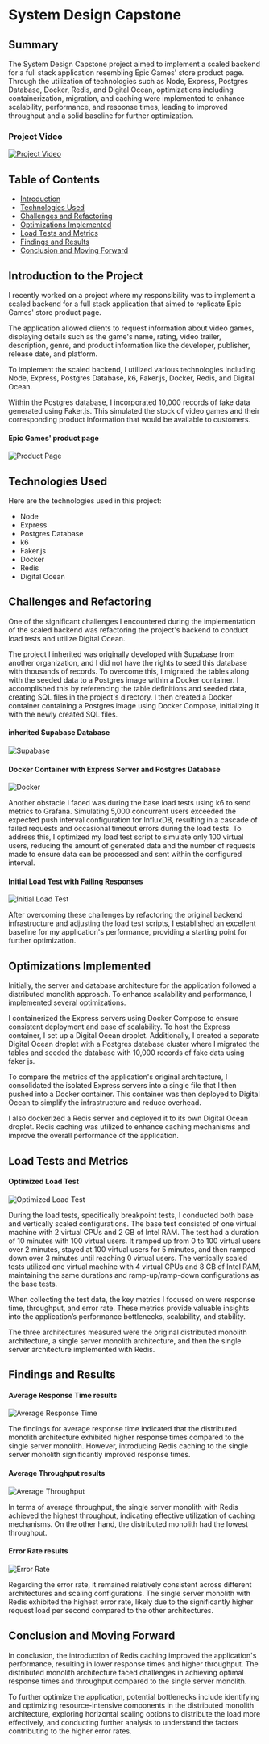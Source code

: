 # System Design Capstone

## Summary 

The System Design Capstone project aimed to implement a scaled backend for a full stack application resembling Epic Games' store product page. Through the utilization of technologies such as Node, Express, Postgres Database, Docker, Redis, and Digital Ocean, optimizations including containerization, migration, and caching were implemented to enhance scalability, performance, and response times, leading to improved throughput and a solid baseline for further optimization.

### Project Video

[![Project Video](https://img.youtube.com/vi/Bg1VuG6H8H4/0.jpg)](https://youtu.be/Bg1VuG6H8H4)

## Table of Contents

- [Introduction](#introduction-to-the-project)
- [Technologies Used](#technologies-used)
- [Challenges and Refactoring](#challenges-and-refactoring)
- [Optimizations Implemented](#optimizations-implemented)
- [Load Tests and Metrics](#load-tests-and-metrics)
- [Findings and Results](#findings-and-results)
- [Conclusion and Moving Forward](#conclusion-and-moving-forward)

## Introduction to the Project

I recently worked on a project where my responsibility was to implement a scaled backend for a full stack application that aimed to replicate Epic Games' store product page.

The application allowed clients to request information about video games, displaying details such as the game's name, rating, video trailer, description, genre, and product information like the developer, publisher, release date, and platform.

To implement the scaled backend, I utilized various technologies including Node, Express, Postgres Database, k6, Faker.js, Docker, Redis, and Digital Ocean.

Within the Postgres database, I incorporated 10,000 records of fake data generated using Faker.js. This simulated the stock of video games and their corresponding product information that would be available to customers.


#### Epic Games' product page

![Product Page](https://github.com/jacobrphillips/SDC/blob/main/assets/Epic%20Games%20replica.png)

## Technologies Used

Here are the technologies used in this project:

- Node
- Express
- Postgres Database
- k6
- Faker.js
- Docker
- Redis
- Digital Ocean

## Challenges and Refactoring

One of the significant challenges I encountered during the implementation of the scaled backend was refactoring the project's backend to conduct load tests and utilize Digital Ocean.

The project I inherited was originally developed with Supabase from another organization, and I did not have the rights to seed this database with thousands of records. To overcome this, I migrated the tables along with the seeded data to a Postgres image within a Docker container. I accomplished this by referencing the table definitions and seeded data, creating SQL files in the project's directory. I then created a Docker container containing a Postgres image using Docker Compose, initializing it with the newly created SQL files.


#### inherited Supabase Database

![Supabase](https://github.com/jacobrphillips/SDC/blob/main/assets/Supabase.png)


#### Docker Container with Express Server and Postgres Database

![Docker](https://github.com/jacobrphillips/SDC/blob/main/assets/docker%20screenshot.png)




Another obstacle I faced was during the base load tests using k6 to send metrics to Grafana. Simulating 5,000 concurrent users exceeded the expected push interval configuration for InfluxDB, resulting in a cascade of failed requests and occasional timeout errors during the load tests. To address this, I optimized my load test script to simulate only 100 virtual users, reducing the amount of generated data and the number of requests made to ensure data can be processed and sent within the configured interval.



#### Initial Load Test with Failing Responses

![Initial Load Test](https://github.com/jacobrphillips/SDC/blob/main/assets/inital%20load%20test.png)


After overcoming these challenges by refactoring the original backend infrastructure and adjusting the load test scripts, I established an excellent baseline for my application's performance, providing a starting point for further optimization.

## Optimizations Implemented

Initially, the server and database architecture for the application followed a distributed monolith approach. To enhance scalability and performance, I implemented several optimizations.

I containerized the Express servers using Docker Compose to ensure consistent deployment and ease of scalability. To host the Express container, I set up a Digital Ocean droplet. Additionally, I created a separate Digital Ocean droplet with a Postgres database cluster where I migrated the tables and seeded the database with 10,000 records of fake data using faker js.

To compare the metrics of the application's original architecture, I consolidated the isolated Express servers into a single file that I then pushed into a Docker container. This container was then deployed to Digital Ocean to simplify the infrastructure and reduce overhead.

I also dockerized a Redis server and deployed it to its own Digital Ocean droplet. Redis caching was utilized to enhance caching mechanisms and improve the overall performance of the application.


## Load Tests and Metrics

#### Optimized Load Test

![Optimized Load Test](https://github.com/jacobrphillips/SDC/blob/main/assets/optimized%20load%20test.png)

During the load tests, specifically breakpoint tests, I conducted both base and vertically scaled configurations. The base test consisted of one virtual machine with 2 virtual CPUs and 2 GB of Intel RAM. The test had a duration of 10 minutes with 100 virtual users. It ramped up from 0 to 100 virtual users over 2 minutes, stayed at 100 virtual users for 5 minutes, and then ramped down over 3 minutes until reaching 0 virtual users. The vertically scaled tests utilized one virtual machine with 4 virtual CPUs and 8 GB of Intel RAM, maintaining the same durations and ramp-up/ramp-down configurations as the base tests.

When collecting the test data, the key metrics I focused on were response time, throughput, and error rate. These metrics provide valuable insights into the application’s performance bottlenecks, scalability, and stability.

The three architectures measured were the original distributed monolith architecture, a single server monolith architecture, and then the single server architecture implemented with Redis.

## Findings and Results


#### Average Response Time results

![Average Response Time](https://github.com/jacobrphillips/SDC/blob/main/assets/Average%20Response%20Time_.png)


The findings for average response time indicated that the distributed monolith architecture exhibited higher response times compared to the single server monolith. However, introducing Redis caching to the single server monolith significantly improved response times.



#### Average Throughput results

![Average Throughput](https://github.com/jacobrphillips/SDC/blob/main/assets/Average%20Throughput_.png)


In terms of average throughput, the single server monolith with Redis achieved the highest throughput, indicating effective utilization of caching mechanisms. On the other hand, the distributed monolith had the lowest throughput.



#### Error Rate results

![Error Rate](https://github.com/jacobrphillips/SDC/blob/main/assets/Error%20Rate_.png)


Regarding the error rate, it remained relatively consistent across different architectures and scaling configurations. The single server monolith with Redis exhibited the highest error rate, likely due to the significantly higher request load per second compared to the other architectures.

## Conclusion and Moving Forward

In conclusion, the introduction of Redis caching improved the application's performance, resulting in lower response times and higher throughput. The distributed monolith architecture faced challenges in achieving optimal response times and throughput compared to the single server monolith.

To further optimize the application, potential bottlenecks include identifying and optimizing resource-intensive components in the distributed monolith architecture, exploring horizontal scaling options to distribute the load more effectively, and conducting further analysis to understand the factors contributing to the higher error rates.
